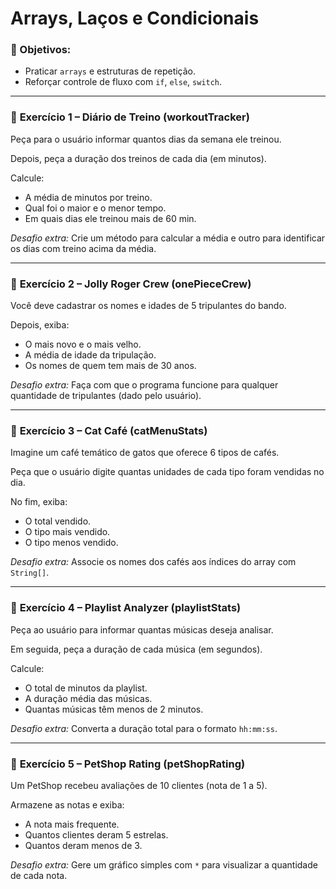# **Arrays, Laços e Condicionais**

### 🎯 Objetivos:

- Praticar `arrays` e estruturas de repetição.
- Reforçar controle de fluxo com `if`, `else`, `switch`.

---

### 📝 **Exercício 1 – Diário de Treino (workoutTracker)**

Peça para o usuário informar quantos dias da semana ele treinou.

Depois, peça a duração dos treinos de cada dia (em minutos).

Calcule:

- A média de minutos por treino.
- Qual foi o maior e o menor tempo.
- Em quais dias ele treinou mais de 60 min.

*Desafio extra:* Crie um método para calcular a média e outro para identificar os dias com treino acima da média.

---

### 📝 **Exercício 2 – Jolly Roger Crew (onePieceCrew)**

Você deve cadastrar os nomes e idades de 5 tripulantes do bando.

Depois, exiba:

- O mais novo e o mais velho.
- A média de idade da tripulação.
- Os nomes de quem tem mais de 30 anos.

*Desafio extra:* Faça com que o programa funcione para qualquer quantidade de tripulantes (dado pelo usuário).

---

### 📝 **Exercício 3 – Cat Café (catMenuStats)**

Imagine um café temático de gatos que oferece 6 tipos de cafés.

Peça que o usuário digite quantas unidades de cada tipo foram vendidas no dia.

No fim, exiba:

- O total vendido.
- O tipo mais vendido.
- O tipo menos vendido.

*Desafio extra:* Associe os nomes dos cafés aos índices do array com `String[]`.

---

### 📝 **Exercício 4 – Playlist Analyzer (playlistStats)**

Peça ao usuário para informar quantas músicas deseja analisar.

Em seguida, peça a duração de cada música (em segundos).

Calcule:

- O total de minutos da playlist.
- A duração média das músicas.
- Quantas músicas têm menos de 2 minutos.

*Desafio extra:* Converta a duração total para o formato `hh:mm:ss`.

---

### 📝 **Exercício 5 – PetShop Rating (petShopRating)**

Um PetShop recebeu avaliações de 10 clientes (nota de 1 a 5).

Armazene as notas e exiba:

- A nota mais frequente.
- Quantos clientes deram 5 estrelas.
- Quantos deram menos de 3.

*Desafio extra:* Gere um gráfico simples com `*` para visualizar a quantidade de cada nota.